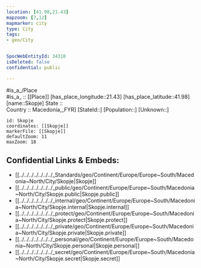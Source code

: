 ```yaml
---
location: [41.98,21.43] 
mapzoom: [7,12] 
mapmarker: city 
type: City
tags:
- geo/City


SpocWebEntityId: 34310
isDeleted: false
confidential: public

---
```

#is_a_/Place  
#is_a_ :: [[Place]] 
[has_place_longitude::21.43] 
[has_place_latitude::41.98] 
[name::Skopje] 
State ::  
Country :: Macedonia,_FYR] 
[StateId::] 
[Population::] 
[Unknown::] 


```leaflet
id: Skopje
coordinates: [[Skopje]] 
markerFile: [[Skopje]] 
defaultZoom: 11 
maxZoom: 18
```


## Confidential Links & Embeds: 
- [[../../../../../../../_Standards/geo/Continent/Europe/Europe~South/Macedonia~North/City/Skopje|Skopje]] 
- [[../../../../../../../_public/geo/Continent/Europe/Europe~South/Macedonia~North/City/Skopje.public|Skopje.public]] 
- [[../../../../../../../_internal/geo/Continent/Europe/Europe~South/Macedonia~North/City/Skopje.internal|Skopje.internal]] 
- [[../../../../../../../_protect/geo/Continent/Europe/Europe~South/Macedonia~North/City/Skopje.protect|Skopje.protect]] 
- [[../../../../../../../_private/geo/Continent/Europe/Europe~South/Macedonia~North/City/Skopje.private|Skopje.private]] 
- [[../../../../../../../_personal/geo/Continent/Europe/Europe~South/Macedonia~North/City/Skopje.personal|Skopje.personal]] 
- [[../../../../../../../_secret/geo/Continent/Europe/Europe~South/Macedonia~North/City/Skopje.secret|Skopje.secret]] 
